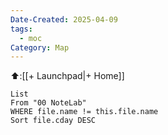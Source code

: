 ```yaml
---
Date-Created: 2025-04-09
tags:
  - moc
Category: Map
---
```


⬆️:[[+ Launchpad|+ Home]]


```dataview
List
From "00 NoteLab"
WHERE file.name != this.file.name 
Sort file.cday DESC
```
